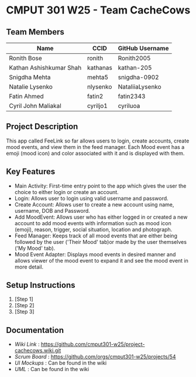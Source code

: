 # CMPUT 301 W25 - Team CacheCows

## Team Members

| Name        | CCID   | GitHub Username |
| ----------- | ------ | --------------- |
| Ronith Bose | ronith | Ronith2005      |
| Kathan Ashishkumar Shah | kathanas | kathan-205   |
| Snigdha Mehta           | mehta5   | snigdha-0902    |
| Natalie Lysenko | nlysenko | NataliiaLysenko    |
| Fatin Ahmed             | fatin2   | fatin2343       |
| Cyril John Maliakal | cyriljo1 | cyriluoa     |

## Project Description

This app called FeeLink so far allows users to login, create accounts, create mood events, and view them in the feed manager. Each Mood event has a emoji (mood icon) and color associated with it and is displayed with them.

## Key Features

- Main Activity: First-time entry point to the app which gives the user the choice to either login or create an account.
- Login: Allows user to login using valid username and password.
- Create Account: Allows user to create a new account using name, username, DOB and Password.
- Add MoodEvent: Allows user who has either logged in or created a new account to add mood events with information such as mood icon (emoji), reason, trigger, social situation, location and photograph.
- Feed Manager: Keeps track of all mood events that are either being followed by the user ('Their Mood' tab)or made by the user themselves ('My Mood' tab).
- Mood Event Adapter: Displays mood events in desired manner and allows viewer of the mood event to expand it and see the mood event in more detail.
  

## Setup Instructions

1. [Step 1]
2. [Step 2]
3. [Step 3]

## Documentation

- *Wiki Link* : https://github.com/cmput301-w25/project-cachecows.wiki.git 
- *Scrum Board* : https://github.com/orgs/cmput301-w25/projects/54
- *UI Mockups* : Can be found in the wiki
- *UML* : Can be found in the wiki
